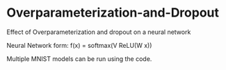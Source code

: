 # Overparameterization-and-Dropout
Effect of Overparameterization and dropout on a neural network


Neural Network form:
f(x) = softmax(V ReLU(W x))

Multiple MNIST models can be run using the code.
